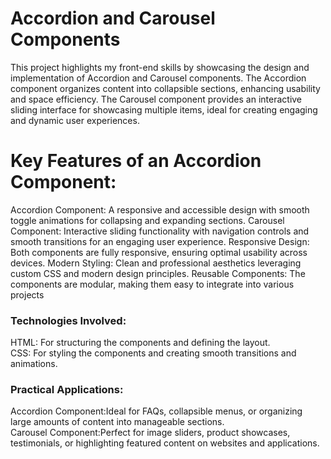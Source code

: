 # Accordion and Carousel Components
This project highlights my front-end skills by showcasing the design and implementation of Accordion and Carousel components. The Accordion component organizes content into collapsible sections, enhancing usability and space efficiency. The Carousel component provides an interactive sliding interface for showcasing multiple items, ideal for creating engaging and dynamic user experiences.

# Key Features of an Accordion Component:
Accordion Component: A responsive and accessible design with smooth toggle animations for collapsing and expanding sections.
Carousel Component: Interactive sliding functionality with navigation controls and smooth transitions for an engaging user experience.
Responsive Design: Both components are fully responsive, ensuring optimal usability across devices.
Modern Styling: Clean and professional aesthetics leveraging custom CSS and modern design principles.
Reusable Components: The components are modular, making them easy to integrate into various projects

### Technologies Involved:  
HTML: For structuring the components and defining the layout.  
CSS: For styling the components and creating smooth transitions and animations.  

### Practical Applications:  
Accordion Component:Ideal for FAQs, collapsible menus, or organizing large amounts of content into manageable sections.  
Carousel Component:Perfect for image sliders, product showcases, testimonials, or highlighting featured content on websites and applications.  

